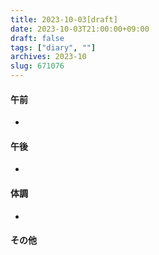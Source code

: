 ```yaml
---
title: 2023-10-03[draft]
date: 2023-10-03T21:00:00+09:00
draft: false
tags: ["diary", ""]
archives: 2023-10
slug: 671076
---
```

#### 午前
- 
#### 午後
- 
#### 体調
- 
#### その他